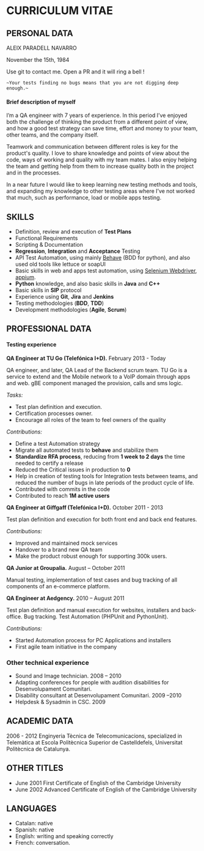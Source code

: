 # CURRICULUM VITAE

## PERSONAL DATA

ALEIX PARADELL NAVARRO

November the 15th, 1984

Use git to contact me. Open a PR and it will ring a bell !

`~Your tests finding no bugs means that you are not digging deep enough.~`

#### Brief description of myself

I’m a QA engineer with 7 years of experience. In this period I’ve enjoyed both the challenge of thinking the product from a different point of view, and how a good test strategy can save time, effort and money to your team, other teams, and the company itself. 

Teamwork and communication between different roles is key for the product's quality. I love to share knowledge and points of view about the code, ways of working and quality with my team mates. I also enjoy helping the team and getting help from them to increase quality both in the project and in the processes. 

In a near future I would like to keep learning new testing methods and tools, and expanding my knowledge to other testing areas where I’ve not worked that much, such as performance, load or mobile apps testing.

## SKILLS
 
 * Definition, review and execution of **Test Plans**
 * Functional Requirements
 * Scripting & Documentation 
 * **Regression**, **Integration** and **Acceptance** Testing
 * API Test Automation, using mainly [Behave](https://github.com/beahve) (BDD for python), and also used old tools like lettuce or soapUI
 * Basic skills in web and apps test automation, using [Selenium Webdriver](http://www.seleniumhq.org/projects/webdriver/), [appium](https://github.com/appium).
 * **Python** knowledge, and also basic skills in **Java** and **C++**
 * Basic skills in **SIP** protocol
 * Experience using **Git**, **Jira** and **Jenkins**
 * Testing methodologies (**BDD**, **TDD**)
 * Development methodologies (**Agile**, **Scrum**) 
 
## PROFESSIONAL DATA

#### Testing experience

**QA Engineer at TU Go (Telefónica I+D).** February 2013 - Today 

QA engineer, and later, QA Lead of the Backend scrum team. TU Go is a service to extend and the Mobile network to a VoIP domain through apps and web. gBE component managed the provision, calls and sms logic.

*Tasks:*
 * Test plan definition and execution.
 * Certification processes owner.
 * Encourage all roles of the team to feel owners of the quality

*Contributions:*
 * Define a test Automation strategy
 * Migrate all automated tests to **behave** and stabilize them
 * **Standardize RFA process**,  reducing from **1 week to 2 days** the time needed to certify a release
 * Reduced the Critical issues in production to **0**
 * Help in creation of testing tools for Integration tests between teams, and reduced the number of bugs in late periods of the product cycle of life.
 * Contributed with commits in the code
 * Contributed to reach **1M active users**


**QA Engineer at Giffgaff (Telefónica I+D).** October 2011 - 2013	

Test plan definition and execution for both front end and back end features. 

*Contributions:*
 * Improved and maintained mock services
 * Handover to a brand new QA team 
 * Make the product robust enough for supporting 300k users.

**QA Junior at Groupalia.** August – October 2011	

Manual testing, implementation of test cases and bug tracking of all components of an e-commerce platform.

**QA Engineer at Aedgency.** 2010 – August 2011	

Test plan definition and manual execution for websites, installers and back-office. Bug tracking. Test Automation (PHPUnit and PythonUnit).

*Contributions:*
 * Started Automation process for PC Applications and installers
 * First agile team initiative in the company

### Other technical experience

 * Sound and Image technician. 2008 – 2010
 * Adapting conferences for people with audition disabilities for Desenvolupament Comunitari.
 * Disability consultant at Desenvolupament Comunitari. 2009 –2010
 * Helpdesk & Sysadmin in CSC. 2009		
	

## ACADEMIC DATA

2006 - 2012	Enginyeria Tècnica de Telecomunicacions, specialized in Telemàtica at Escola Politècnica Superior de Castelldefels,  Universitat Politècnica de Catalunya.


## OTHER TITLES

 * June 2001	First Certificate of English of the Cambridge University
 * June 2002	Advanced Certificate of English of the Cambridge University


## LANGUAGES 

* Catalan: 	native
* Spanish: 	native
* English: 	writing and speaking correctly
* French:	conversation.
